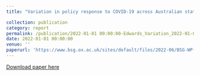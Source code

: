 ```yaml
---
title: "Variation in policy response to COVID-19 across Australian states and territories"

collection: publication
category: report
permalink: /publication/2022-01-01 00:00:00-Edwards_Variation_2022-01-01
date: 2022-01-01 00:00:00
venue: ''
paperurl: 'https://www.bsg.ox.ac.uk/sites/default/files/2022-06/BSG-WP-046-2022.pdf'
---
```

[Download paper here](https://www.bsg.ox.ac.uk/sites/default/files/2022-06/BSG-WP-046-2022.pdf)
